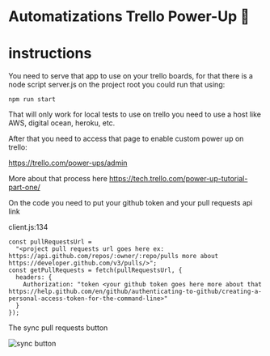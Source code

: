# Automatizations Trello Power-Up 🚀

# instructions

You need to serve that app to use on your trello boards, for that there is a node script server.js on the project root you could run that using:

```
npm run start
```

That will only work for local tests to use on trello you need to use a host like AWS, digital ocean, heroku, etc.

After that you need to access that page to enable custom power up on trello:

https://trello.com/power-ups/admin

More about that process here https://tech.trello.com/power-up-tutorial-part-one/

On the code you need to put your github token and your pull requests api link

client.js:134

```
const pullRequestsUrl =
  "<project pull requests url goes here ex: https://api.github.com/repos/:owner/:repo/pulls more about https://developer.github.com/v3/pulls/>";
const getPullRequests = fetch(pullRequestsUrl, {
  headers: {
    Authorization: "token <your github token goes here more about that https://help.github.com/en/github/authenticating-to-github/creating-a-personal-access-token-for-the-command-line>"
  }
});
```

The sync pull requests button

![sync button](https://trello-attachments.s3.amazonaws.com/5d4605087c3bad4b6615b7f0/5d4605087c3bad4b6615b808/5a531e6cb8e44c1165f4ff80c53df611/image.png)

